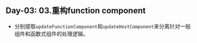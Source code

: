 Day-03: 03.重构function component
---

- 分别提取`updateFunctionComponent`和`updateHostComponent`来分离针对一般组件和函数式组件的处理逻辑。
